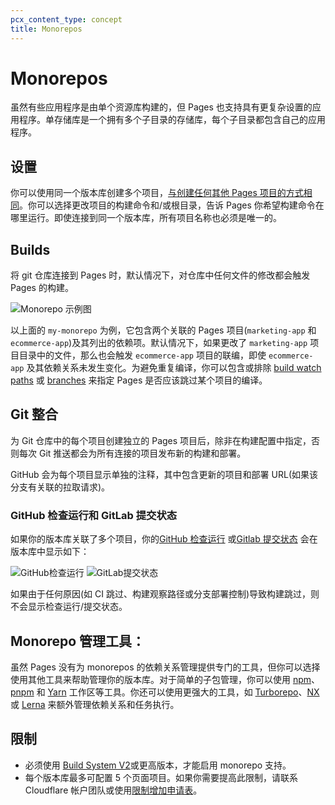 ```yaml
---
pcx_content_type: concept
title: Monorepos
---
```


# Monorepos

虽然有些应用程序是由单个资源库构建的，但 Pages 也支持具有更复杂设置的应用程序。单存储库是一个拥有多个子目录的存储库，每个子目录都包含自己的应用程序。

## 设置

你可以使用同一个版本库创建多个项目，[与创建任何其他 Pages 项目的方式相同](/pages/get-started/git-integration)。你可以选择更改项目的构建命令和/或根目录，告诉 Pages 你希望构建命令在哪里运行。即使连接到同一个版本库，所有项目名称也必须是唯一的。

## Builds

将 git 仓库连接到 Pages 时，默认情况下，对仓库中任何文件的修改都会触发 Pages 的构建。

![Monorepo 示例图](/images/pages/configuration/pages-path.png)

以上面的 `my-monorepo` 为例，它包含两个关联的 Pages 项目(`marketing-app` 和`ecommerce-app`)及其列出的依赖项。默认情况下，如果更改了 `marketing-app` 项目目录中的文件，那么也会触发 `ecommerce-app` 项目的联编，即使 `ecommerce-app` 及其依赖关系未发生变化。为避免重复编译，你可以包含或排除 [build watch paths](/pages/configuration/build-watch-paths) 或 [branches](/pages/configuration/branch-build-controls) 来指定 Pages 是否应该跳过某个项目的编译。

## Git 整合

为 Git 仓库中的每个项目创建独立的 Pages 项目后，除非在构建配置中指定，否则每次 Git 推送都会为所有连接的项目发布新的构建和部署。

GitHub 会为每个项目显示单独的注释，其中包含更新的项目和部署 URL(如果该分支有关联的拉取请求)。

### GitHub 检查运行和 GitLab 提交状态

如果你的版本库关联了多个项目，你的[GitHub 检查运行](https://docs.github.com/en/pull-requests/collaborating-with-pull-requests/collaborating-on-repositories-with-code-quality-features/about-status-checks#checks) 或[Gitlab 提交状态](https://docs.gitlab.com/ee/user/project/merge_requests/status_checks.html) 会在版本库中显示如下：

![GitHub检查运行](/images/pages/configuration/ghcheckrun.png)
![GitLab提交状态](/images/pages/configuration/glcommitstatus.png)

如果由于任何原因(如 CI 跳过、构建观察路径或分支部署控制)导致构建跳过，则不会显示检查运行/提交状态。

## Monorepo 管理工具：

虽然 Pages 没有为 monorepos 的依赖关系管理提供专门的工具，但你可以选择使用其他工具来帮助管理你的版本库。对于简单的子包管理，你可以使用 [npm](https://docs.npmjs.com/cli/v8/using-npm/workspaces)、[pnpm](https://pnpm.io/workspaces) 和 [Yarn](https://yarnpkg.com/features/workspaces) 工作区等工具。你还可以使用更强大的工具，如 [Turborepo](https://turbo.build/repo/docs)、[NX](https://nx.dev/getting-started/intro) 或 [Lerna](https://lerna.js.org/docs/getting-started) 来额外管理依赖关系和任务执行。

## 限制
* 必须使用 [Build System V2](/pages/configuration/language-support-and-tools)或更高版本，才能启用 monorepo 支持。
* 每个版本库最多可配置 5 个页面项目。如果你需要提高此限制，请联系 Cloudflare 帐户团队或使用[限制增加申请表](https://docs.google.com/forms/d/e/1FAIpQLSd_fwAVOboH9SlutMonzbhCxuuuOmiU1L_I5O2CFbXf_XXMRg/viewform)。